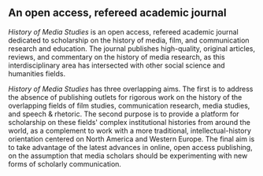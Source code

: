 ## An open access, refereed academic journal

*History of Media Studies* is an open access, refereed academic journal dedicated to scholarship on the history of media, film, and communication research and education. The journal publishes high-quality, original articles, reviews, and commentary on the history of media research, as this interdisciplinary area has intersected with other social science and humanities fields. 

*History of Media Studies* has three overlapping aims. The first is to address the absence of publishing outlets for rigorous work on the history of the overlapping fields of film studies, communication research, media studies, and speech & rhetoric. The second purpose is to provide a platform for scholarship on these fields' complex institutional histories from around the world, as a complement to work with a more traditional, intellectual-history orientation centered on North America and Western Europe. The final aim is to take advantage of the latest advances in online, open access publishing, on the assumption that media scholars should be experimenting with new forms of scholarly communication.